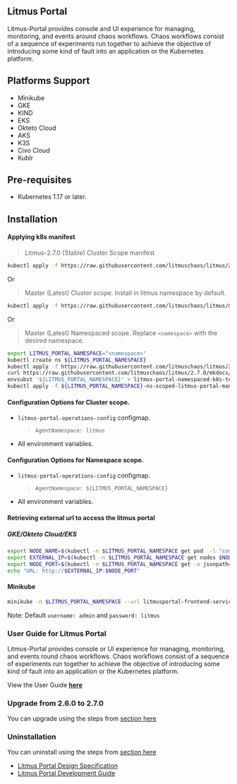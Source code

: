 ## **Litmus Portal**

Litmus-Portal provides console and UI experience for managing, monitoring, and events around chaos workflows. Chaos workflows consist of a sequence of experiments run together to achieve the objective of introducing some kind of fault into an application or the Kubernetes platform.

## **Platforms Support**

- Minikube
- GKE
- KIND
- EKS
- Okteto Cloud
- AKS
- K3S
- Civo Cloud
- Kublr

## **Pre-requisites**

- Kubernetes 1.17 or later.

## **Installation**

#### Applying k8s manifest

> Litmus-2.7.0 (Stable) Cluster Scope manifest

```bash
kubectl apply -f https://raw.githubusercontent.com/litmuschaos/litmus/2.7.0/mkdocs/docs/2.7.0/litmus-2.7.0.yaml
```

Or

> Master (Latest) Cluster scope. Install in litmus namespace by default.

```bash
kubectl apply -f https://raw.githubusercontent.com/litmuschaos/litmus/master/litmus-portal/cluster-k8s-manifest.yml
```

Or

> Master (Latest) Namespaced scope. Replace `<namespace>` with the desired namespace.

```bash
export LITMUS_PORTAL_NAMESPACE="<namespace>"
kubectl create ns ${LITMUS_PORTAL_NAMESPACE}
kubectl apply -f https://raw.githubusercontent.com/litmuschaos/litmus/2.7.0/litmus-portal/litmus-portal-crds.yml
curl https://raw.githubusercontent.com/litmuschaos/litmus/2.7.0/mkdocs/docs/2.7.0/litmus-namespaced-2.7.0.yaml --output litmus-portal-namespaced-k8s-template.yml
envsubst '${LITMUS_PORTAL_NAMESPACE}' < litmus-portal-namespaced-k8s-template.yml > ${LITMUS_PORTAL_NAMESPACE}-ns-scoped-litmus-portal-manifest.yml
kubectl apply -f ${LITMUS_PORTAL_NAMESPACE}-ns-scoped-litmus-portal-manifest.yml -n ${LITMUS_PORTAL_NAMESPACE}
```

#### Configuration Options for Cluster scope.

- `litmus-portal-operations-config` configmap.

  > `AgentNamespace: litmus`

- All environment variables.

#### Configuration Options for Namespace scope.

- `litmus-portal-operations-config` configmap.

  > `AgentNamespace: ${LITMUS_PORTAL_NAMESPACE}`

- All environment variables.

#### Retrieving external url to access the litmus portal

##### GKE/Okteto Cloud/EKS

```bash
export NODE_NAME=$(kubectl -n $LITMUS_PORTAL_NAMESPACE get pod  -l "component=litmusportal-frontend" -o=jsonpath='{.items[*].spec.nodeName}')
export EXTERNAL_IP=$(kubectl -n $LITMUS_PORTAL_NAMESPACE get nodes $NODE_NAME -o jsonpath='{.status.addresses[?(@.type=="ExternalIP")].address}')
export NODE_PORT=$(kubectl -n $LITMUS_PORTAL_NAMESPACE get -o jsonpath="{.spec.ports[0].nodePort}" services litmusportal-frontend-service)
echo "URL: http://$EXTERNAL_IP:$NODE_PORT"
```

#### Minikube

```bash
minikube -n $LITMUS_PORTAL_NAMESPACE --url litmusportal-frontend-service
```

Note: Default `username: admin` and `password: litmus`

### **User Guide for Litmus Portal**

Litmus-Portal provides console or UI experience for managing, monitoring, and events round chaos workflows. Chaos workflows consist of a sequence of experiments run together to achieve the objective of introducing some kind of fault into an application or the Kubernetes platform.

View the User Guide <b>[here](https://docs.litmuschaos.io/)</b>

### **Upgrade from 2.6.0 to 2.7.0**

You can upgrade using the steps from [section here](https://docs.litmuschaos.io/docs/user-guides/upgrade)

### **Uninstallation**

You can uninstall using the steps from [section here](http://docs.litmuschaos.io//docs/user-guides/uninstall-litmus)

- <a href="https://github.com/litmuschaos/litmus/wiki/portal-design-spec" target="_blank">Litmus Portal Design Specification</a><br>
- <a href="https://github.com/litmuschaos/litmus/wiki/Litmus-Portal-Development-Guide" target="_blank">Litmus Portal Development Guide</a>
